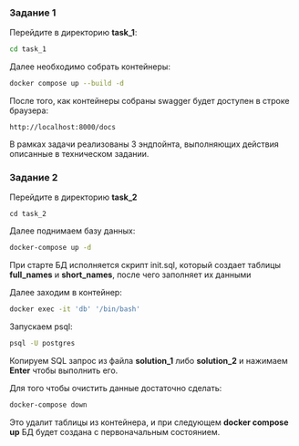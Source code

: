### Задание 1

Перейдите в директорию **task_1**:
```bash
cd task_1  
```
  
Далее необходимо собрать контейнеры:
```bash
docker compose up --build -d
```  
  
После того, как контейнеры собраны swagger будет доступен в строке браузера:
```
http://localhost:8000/docs  
```
  
В рамках задачи реализованы 3 эндпойнта, выполняющих действия описанные в техническом задании.  
### Задание 2  
  
Перейдите в директорию **task_2**  
```
cd task_2  
```
  
Далее поднимаем базу данных:  
```bash
docker-compose up -d  
```

При старте БД исполняется скрипт init.sql, который создает таблицы **full_names** и **short_names**, после чего заполняет их  данными 

Далее заходим в контейнер:    
```bash
docker exec -it 'db' '/bin/bash'  
```
  
Запускаем psql:
```bash
psql -U postgres  
```
  
Копируем SQL запрос из файла **solution_1** либо **solution_2**  и нажимаем **Enter** чтобы выполнить его.  
  
Для того чтобы очистить данные достаточно сделать:  
```bash
docker-compose down  
```

Это удалит таблицы из контейнера, и при следующем **docker compose up** БД будет создана  с первоначальным состоянием.
